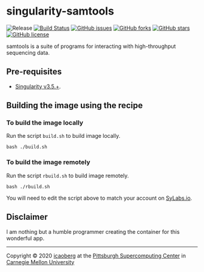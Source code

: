 # singularity-samtools
![Release](https://img.shields.io/badge/release-v1.10-green.svg)
[![Build Status](https://travis-ci.org/icaoberg/singularity-samtools.svg?branch=master)](https://travis-ci.org/icaoberg/singularity-samtools)
[![GitHub issues](https://img.shields.io/github/issues/icaoberg/singularity-samtools.svg)](https://github.com/icaoberg/singularity-samtools/issues)
[![GitHub forks](https://img.shields.io/github/forks/icaoberg/singularity-samtools.svg)](https://github.com/icaoberg/singularity-samtools/network)
[![GitHub stars](https://img.shields.io/github/stars/icaoberg/singularity-samtools.svg)](https://github.com/icaoberg/singularity-samtools/stargazers)
[![GitHub license](https://img.shields.io/badge/license-GPLv3-blue.svg)](https://www.gnu.org/licenses/quick-guide-gplv3.en.html)

samtools is a suite of programs for interacting with high-throughput sequencing data.

## Pre-requisites

* [Singularity v3.5.+](https://sylabs.io/docs/).

## Building the image using the recipe

### To build the image locally
Run the script `build.sh` to build image locally.

```
bash ./build.sh
```

### To build the image remotely
Run the script `rbuild.sh` to build image remotely.

```
bash ./rbuild.sh
```

You will need to edit the script above to match your account on [SyLabs.io](https://sylabs.io/).

## Disclaimer

I am nothing but a humble programmer creating the container for this wonderful app.

---
Copyright © 2020 [icaoberg](http://www.andrew.cmu.edu/~icaoberg) at the [Pittsburgh Supercomputing Center](http://www.psc.edu) in [Carnegie Mellon University](http://www.cmu.edu)
